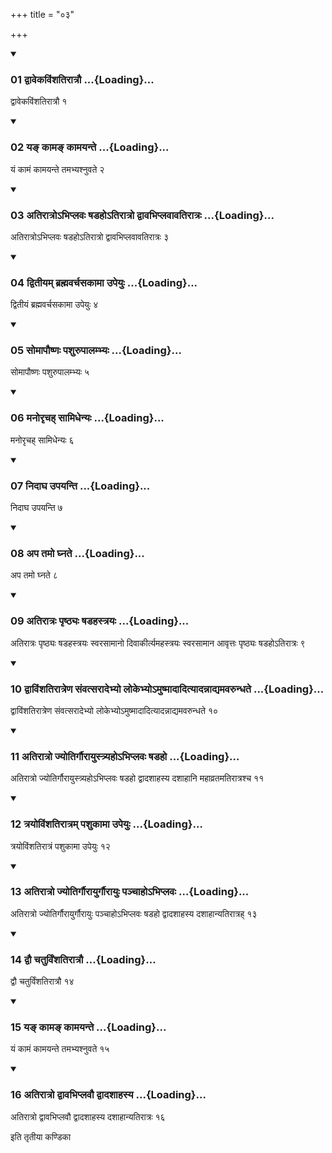 +++
title = "०३"

+++

<div class="js_include" includetitle="true" newlevelforh1="3" unfilled="" url="/vedAH_yajuH/taittirIyam/sUtram/ApastambaH/shrautam/vishvAsa-prastutiH/23/03/01_dvAvekaviMshatirAtrau.md">
<details open><summary><h3>01 द्वावेकविंशतिरात्रौ ...{Loading}...</h3></summary>

द्वावेकविंशतिरात्रौ १
</details>
</div>

<div class="js_include collapsed" newlevelforh1="4" title="सर्वाष् टीकाः" url="/vedAH_yajuH/taittirIyam/sUtram/ApastambaH/shrautam/sarvASh_TIkAH/23/03/01_dvAvekaviMshatirAtrau.md"> </div>



<div class="js_include collapsed" newlevelforh1="4" title="मूलम्" url="/vedAH_yajuH/taittirIyam/sUtram/ApastambaH/shrautam/mUlam/23/03/01_dvAvekaviMshatirAtrau.md"> </div>


<div class="js_include" includetitle="true" newlevelforh1="3" unfilled="" url="/vedAH_yajuH/taittirIyam/sUtram/ApastambaH/shrautam/vishvAsa-prastutiH/23/03/02_ya~N_kAma~N_kAmayante.md">
<details open><summary><h3>02 यङ् कामङ् कामयन्ते ...{Loading}...</h3></summary>

यं कामं कामयन्ते तमभ्यश्नुवते २
</details>
</div>

<div class="js_include collapsed" newlevelforh1="4" title="सर्वाष् टीकाः" url="/vedAH_yajuH/taittirIyam/sUtram/ApastambaH/shrautam/sarvASh_TIkAH/23/03/02_ya~N_kAma~N_kAmayante.md"> </div>



<div class="js_include collapsed" newlevelforh1="4" title="मूलम्" url="/vedAH_yajuH/taittirIyam/sUtram/ApastambaH/shrautam/mUlam/23/03/02_ya~N_kAma~N_kAmayante.md"> </div>


<div class="js_include" includetitle="true" newlevelforh1="3" unfilled="" url="/vedAH_yajuH/taittirIyam/sUtram/ApastambaH/shrautam/vishvAsa-prastutiH/23/03/03_atirAtro-bhiplavaH_ShaDaho-tirAtro_dvAvabhiplavAvatirAtraH.md">
<details open><summary><h3>03 अतिरात्रोऽभिप्लवः षडहोऽतिरात्रो द्वावभिप्लवावतिरात्रः ...{Loading}...</h3></summary>

अतिरात्रोऽभिप्लवः षडहोऽतिरात्रो द्वावभिप्लवावतिरात्रः ३
</details>
</div>

<div class="js_include collapsed" newlevelforh1="4" title="सर्वाष् टीकाः" url="/vedAH_yajuH/taittirIyam/sUtram/ApastambaH/shrautam/sarvASh_TIkAH/23/03/03_atirAtro-bhiplavaH_ShaDaho-tirAtro_dvAvabhiplavAvatirAtraH.md"> </div>



<div class="js_include collapsed" newlevelforh1="4" title="मूलम्" url="/vedAH_yajuH/taittirIyam/sUtram/ApastambaH/shrautam/mUlam/23/03/03_atirAtro-bhiplavaH_ShaDaho-tirAtro_dvAvabhiplavAvatirAtraH.md"> </div>


<div class="js_include" includetitle="true" newlevelforh1="3" unfilled="" url="/vedAH_yajuH/taittirIyam/sUtram/ApastambaH/shrautam/vishvAsa-prastutiH/23/03/04_dvitIyam_brahmavarchasakAmA_upeyuH.md">
<details open><summary><h3>04 द्वितीयम् ब्रह्मवर्चसकामा उपेयुः ...{Loading}...</h3></summary>

द्वितीयं ब्रह्मवर्चसकामा उपेयुः ४
</details>
</div>

<div class="js_include collapsed" newlevelforh1="4" title="सर्वाष् टीकाः" url="/vedAH_yajuH/taittirIyam/sUtram/ApastambaH/shrautam/sarvASh_TIkAH/23/03/04_dvitIyam_brahmavarchasakAmA_upeyuH.md"> </div>



<div class="js_include collapsed" newlevelforh1="4" title="मूलम्" url="/vedAH_yajuH/taittirIyam/sUtram/ApastambaH/shrautam/mUlam/23/03/04_dvitIyam_brahmavarchasakAmA_upeyuH.md"> </div>


<div class="js_include" includetitle="true" newlevelforh1="3" unfilled="" url="/vedAH_yajuH/taittirIyam/sUtram/ApastambaH/shrautam/vishvAsa-prastutiH/23/03/05_somApauShNaH_pashurupAlambhyaH.md">
<details open><summary><h3>05 सोमापौष्णः पशुरुपालम्भ्यः ...{Loading}...</h3></summary>

सोमापौष्णः पशुरुपालम्भ्यः ५
</details>
</div>

<div class="js_include collapsed" newlevelforh1="4" title="सर्वाष् टीकाः" url="/vedAH_yajuH/taittirIyam/sUtram/ApastambaH/shrautam/sarvASh_TIkAH/23/03/05_somApauShNaH_pashurupAlambhyaH.md"> </div>



<div class="js_include collapsed" newlevelforh1="4" title="मूलम्" url="/vedAH_yajuH/taittirIyam/sUtram/ApastambaH/shrautam/mUlam/23/03/05_somApauShNaH_pashurupAlambhyaH.md"> </div>


<div class="js_include" includetitle="true" newlevelforh1="3" unfilled="" url="/vedAH_yajuH/taittirIyam/sUtram/ApastambaH/shrautam/vishvAsa-prastutiH/23/03/06_manorRchah_sAmidhenyaH.md">
<details open><summary><h3>06 मनोरृचह् सामिधेन्यः ...{Loading}...</h3></summary>

मनोरृचह् सामिधेन्यः ६
</details>
</div>

<div class="js_include collapsed" newlevelforh1="4" title="सर्वाष् टीकाः" url="/vedAH_yajuH/taittirIyam/sUtram/ApastambaH/shrautam/sarvASh_TIkAH/23/03/06_manorRchah_sAmidhenyaH.md"> </div>



<div class="js_include collapsed" newlevelforh1="4" title="मूलम्" url="/vedAH_yajuH/taittirIyam/sUtram/ApastambaH/shrautam/mUlam/23/03/06_manorRchah_sAmidhenyaH.md"> </div>


<div class="js_include" includetitle="true" newlevelforh1="3" unfilled="" url="/vedAH_yajuH/taittirIyam/sUtram/ApastambaH/shrautam/vishvAsa-prastutiH/23/03/07_nidAgha_upayanti.md">
<details open><summary><h3>07 निदाघ उपयन्ति ...{Loading}...</h3></summary>

निदाघ उपयन्ति ७
</details>
</div>

<div class="js_include collapsed" newlevelforh1="4" title="सर्वाष् टीकाः" url="/vedAH_yajuH/taittirIyam/sUtram/ApastambaH/shrautam/sarvASh_TIkAH/23/03/07_nidAgha_upayanti.md"> </div>



<div class="js_include collapsed" newlevelforh1="4" title="मूलम्" url="/vedAH_yajuH/taittirIyam/sUtram/ApastambaH/shrautam/mUlam/23/03/07_nidAgha_upayanti.md"> </div>


<div class="js_include" includetitle="true" newlevelforh1="3" unfilled="" url="/vedAH_yajuH/taittirIyam/sUtram/ApastambaH/shrautam/vishvAsa-prastutiH/23/03/08_apa_tamo_ghnate.md">
<details open><summary><h3>08 अप तमो घ्नते ...{Loading}...</h3></summary>

अप तमो घ्नते ८
</details>
</div>

<div class="js_include collapsed" newlevelforh1="4" title="सर्वाष् टीकाः" url="/vedAH_yajuH/taittirIyam/sUtram/ApastambaH/shrautam/sarvASh_TIkAH/23/03/08_apa_tamo_ghnate.md"> </div>



<div class="js_include collapsed" newlevelforh1="4" title="मूलम्" url="/vedAH_yajuH/taittirIyam/sUtram/ApastambaH/shrautam/mUlam/23/03/08_apa_tamo_ghnate.md"> </div>


<div class="js_include" includetitle="true" newlevelforh1="3" unfilled="" url="/vedAH_yajuH/taittirIyam/sUtram/ApastambaH/shrautam/vishvAsa-prastutiH/23/03/09_atirAtraH_pRShThyaH_ShaDahastrayaH.md">
<details open><summary><h3>09 अतिरात्रः पृष्ठ्यः षडहस्त्रयः ...{Loading}...</h3></summary>

अतिरात्रः पृष्ठ्यः षडहस्त्रयः स्वरसामानो दिवाकीर्त्यमहस्त्रयः स्वरसामान आवृत्तः पृष्ठ्यः षडहोऽतिरात्रः ९
</details>
</div>

<div class="js_include collapsed" newlevelforh1="4" title="सर्वाष् टीकाः" url="/vedAH_yajuH/taittirIyam/sUtram/ApastambaH/shrautam/sarvASh_TIkAH/23/03/09_atirAtraH_pRShThyaH_ShaDahastrayaH.md"> </div>



<div class="js_include collapsed" newlevelforh1="4" title="मूलम्" url="/vedAH_yajuH/taittirIyam/sUtram/ApastambaH/shrautam/mUlam/23/03/09_atirAtraH_pRShThyaH_ShaDahastrayaH.md"> </div>


<div class="js_include" includetitle="true" newlevelforh1="3" unfilled="" url="/vedAH_yajuH/taittirIyam/sUtram/ApastambaH/shrautam/vishvAsa-prastutiH/23/03/10_dvAviMshatirAtreNa_saMvatsarAdebhyo_lokebhyo-muShmAdAdityAdannAdyamavarundhate.md">
<details open><summary><h3>10 द्वाविंशतिरात्रेण संवत्सरादेभ्यो लोकेभ्योऽमुष्मादादित्यादन्नाद्यमवरुन्धते ...{Loading}...</h3></summary>

द्वाविंशतिरात्रेण संवत्सरादेभ्यो लोकेभ्योऽमुष्मादादित्यादन्नाद्यमवरुन्धते १०
</details>
</div>

<div class="js_include collapsed" newlevelforh1="4" title="सर्वाष् टीकाः" url="/vedAH_yajuH/taittirIyam/sUtram/ApastambaH/shrautam/sarvASh_TIkAH/23/03/10_dvAviMshatirAtreNa_saMvatsarAdebhyo_lokebhyo-muShmAdAdityAdannAdyamavarundhate.md"> </div>



<div class="js_include collapsed" newlevelforh1="4" title="मूलम्" url="/vedAH_yajuH/taittirIyam/sUtram/ApastambaH/shrautam/mUlam/23/03/10_dvAviMshatirAtreNa_saMvatsarAdebhyo_lokebhyo-muShmAdAdityAdannAdyamavarundhate.md"> </div>


<div class="js_include" includetitle="true" newlevelforh1="3" unfilled="" url="/vedAH_yajuH/taittirIyam/sUtram/ApastambaH/shrautam/vishvAsa-prastutiH/23/03/11_atirAtro_jyotirgaurAyustryaho-bhiplavaH_ShaDaho.md">
<details open><summary><h3>11 अतिरात्रो ज्योतिर्गौरायुस्त्र्यहोऽभिप्लवः षडहो ...{Loading}...</h3></summary>

अतिरात्रो ज्योतिर्गौरायुस्त्र्यहोऽभिप्लवः षडहो द्वादशाहस्य दशाहानि महाव्रतमतिरात्रश्च ११
</details>
</div>

<div class="js_include collapsed" newlevelforh1="4" title="सर्वाष् टीकाः" url="/vedAH_yajuH/taittirIyam/sUtram/ApastambaH/shrautam/sarvASh_TIkAH/23/03/11_atirAtro_jyotirgaurAyustryaho-bhiplavaH_ShaDaho.md"> </div>



<div class="js_include collapsed" newlevelforh1="4" title="मूलम्" url="/vedAH_yajuH/taittirIyam/sUtram/ApastambaH/shrautam/mUlam/23/03/11_atirAtro_jyotirgaurAyustryaho-bhiplavaH_ShaDaho.md"> </div>


<div class="js_include" includetitle="true" newlevelforh1="3" unfilled="" url="/vedAH_yajuH/taittirIyam/sUtram/ApastambaH/shrautam/vishvAsa-prastutiH/23/03/12_trayoviMshatirAtram_pashukAmA_upeyuH.md">
<details open><summary><h3>12 त्रयोविंशतिरात्रम् पशुकामा उपेयुः ...{Loading}...</h3></summary>

त्रयोविंशतिरात्रं पशुकामा उपेयुः १२
</details>
</div>

<div class="js_include collapsed" newlevelforh1="4" title="सर्वाष् टीकाः" url="/vedAH_yajuH/taittirIyam/sUtram/ApastambaH/shrautam/sarvASh_TIkAH/23/03/12_trayoviMshatirAtram_pashukAmA_upeyuH.md"> </div>



<div class="js_include collapsed" newlevelforh1="4" title="मूलम्" url="/vedAH_yajuH/taittirIyam/sUtram/ApastambaH/shrautam/mUlam/23/03/12_trayoviMshatirAtram_pashukAmA_upeyuH.md"> </div>


<div class="js_include" includetitle="true" newlevelforh1="3" unfilled="" url="/vedAH_yajuH/taittirIyam/sUtram/ApastambaH/shrautam/vishvAsa-prastutiH/23/03/13_atirAtro_jyotirgaurAyurgaurAyuH_panchAho-bhiplavaH.md">
<details open><summary><h3>13 अतिरात्रो ज्योतिर्गौरायुर्गौरायुः पञ्चाहोऽभिप्लवः ...{Loading}...</h3></summary>

अतिरात्रो ज्योतिर्गौरायुर्गौरायुः पञ्चाहोऽभिप्लवः षडहो द्वादशाहस्य दशाहान्यतिरात्रह् १३
</details>
</div>

<div class="js_include collapsed" newlevelforh1="4" title="सर्वाष् टीकाः" url="/vedAH_yajuH/taittirIyam/sUtram/ApastambaH/shrautam/sarvASh_TIkAH/23/03/13_atirAtro_jyotirgaurAyurgaurAyuH_panchAho-bhiplavaH.md"> </div>



<div class="js_include collapsed" newlevelforh1="4" title="मूलम्" url="/vedAH_yajuH/taittirIyam/sUtram/ApastambaH/shrautam/mUlam/23/03/13_atirAtro_jyotirgaurAyurgaurAyuH_panchAho-bhiplavaH.md"> </div>


<div class="js_include" includetitle="true" newlevelforh1="3" unfilled="" url="/vedAH_yajuH/taittirIyam/sUtram/ApastambaH/shrautam/vishvAsa-prastutiH/23/03/14_dvau_chaturviMshatirAtrau.md">
<details open><summary><h3>14 द्वौ चतुर्विंशतिरात्रौ ...{Loading}...</h3></summary>

द्वौ चतुर्विंशतिरात्रौ १४
</details>
</div>

<div class="js_include collapsed" newlevelforh1="4" title="सर्वाष् टीकाः" url="/vedAH_yajuH/taittirIyam/sUtram/ApastambaH/shrautam/sarvASh_TIkAH/23/03/14_dvau_chaturviMshatirAtrau.md"> </div>



<div class="js_include collapsed" newlevelforh1="4" title="मूलम्" url="/vedAH_yajuH/taittirIyam/sUtram/ApastambaH/shrautam/mUlam/23/03/14_dvau_chaturviMshatirAtrau.md"> </div>


<div class="js_include" includetitle="true" newlevelforh1="3" unfilled="" url="/vedAH_yajuH/taittirIyam/sUtram/ApastambaH/shrautam/vishvAsa-prastutiH/23/03/15_ya~N_kAma~N_kAmayante.md">
<details open><summary><h3>15 यङ् कामङ् कामयन्ते ...{Loading}...</h3></summary>

यं कामं कामयन्ते तमभ्यश्नुवते १५
</details>
</div>

<div class="js_include collapsed" newlevelforh1="4" title="सर्वाष् टीकाः" url="/vedAH_yajuH/taittirIyam/sUtram/ApastambaH/shrautam/sarvASh_TIkAH/23/03/15_ya~N_kAma~N_kAmayante.md"> </div>



<div class="js_include collapsed" newlevelforh1="4" title="मूलम्" url="/vedAH_yajuH/taittirIyam/sUtram/ApastambaH/shrautam/mUlam/23/03/15_ya~N_kAma~N_kAmayante.md"> </div>


<div class="js_include" includetitle="true" newlevelforh1="3" unfilled="" url="/vedAH_yajuH/taittirIyam/sUtram/ApastambaH/shrautam/vishvAsa-prastutiH/23/03/16_atirAtro_dvAvabhiplavau_dvAdashAhasya.md">
<details open><summary><h3>16 अतिरात्रो द्वावभिप्लवौ द्वादशाहस्य ...{Loading}...</h3></summary>

अतिरात्रो द्वावभिप्लवौ द्वादशाहस्य दशाहान्यतिरात्रः १६
</details>
</div>

<div class="js_include collapsed" newlevelforh1="4" title="सर्वाष् टीकाः" url="/vedAH_yajuH/taittirIyam/sUtram/ApastambaH/shrautam/sarvASh_TIkAH/23/03/16_atirAtro_dvAvabhiplavau_dvAdashAhasya.md"> </div>



<div class="js_include collapsed" newlevelforh1="4" title="मूलम्" url="/vedAH_yajuH/taittirIyam/sUtram/ApastambaH/shrautam/mUlam/23/03/16_atirAtro_dvAvabhiplavau_dvAdashAhasya.md"> </div>





  
इति तृतीया कण्डिका 
